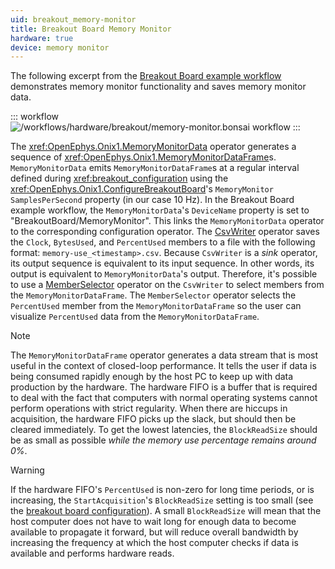 ```yaml
---
uid: breakout_memory-monitor
title: Breakout Board Memory Monitor
hardware: true
device: memory monitor
---
```


The following excerpt from the [Breakout Board example workflow](xref:breakout_workflow) demonstrates memory monitor functionality and saves memory monitor data.

::: workflow
![/workflows/hardware/breakout/memory-monitor.bonsai workflow](../../../workflows/hardware/breakout/memory-monitor.bonsai)
:::

The <xref:OpenEphys.Onix1.MemoryMonitorData> operator generates a sequence of <xref:OpenEphys.Onix1.MemoryMonitorDataFrame>s. `MemoryMonitorData` emits `MemoryMonitorDataFrame`s at a regular interval defined during <xref:breakout_configuration> using the <xref:OpenEphys.Onix1.ConfigureBreakoutBoard>'s `MemoryMonitor SamplesPerSecond` property (in our case 10 Hz). In the Breakout Board example workflow, the `MemoryMonitorData`'s `DeviceName` property is set to "BreakoutBoard/MemoryMonitor". This links the `MemoryMonitorData` operator to the corresponding configuration operator. The [CsvWriter](https://bonsai-rx.org/docs/api/Bonsai.IO.CsvWriter.html) operator saves the `Clock`, `BytesUsed`, and `PercentUsed` members to a file with the following format: `memory-use_<timestamp>.csv`. Because `CsvWriter` is a _sink_ operator, its output sequence is equivalent to its input sequence. In other words, its output is equivalent to `MemoryMonitorData`'s output. Therefore, it's possible to use a [MemberSelector](https://bonsai-rx.org/docs/api/Bonsai.Expressions.MemberSelectorBuilder.html) operator on the `CsvWriter` to select members from the `MemoryMonitorDataFrame`. The `MemberSelector` operator selects the `PercentUsed` member from the `MemoryMonitorDataFrame` so the user can visualize `PercentUsed` data from the `MemoryMonitorDataFrame`.

> [!NOTE]
> The `MemoryMonitorDataFrame` operator generates a
> data stream that is most useful in the context of closed-loop performance. It tells the user if data
> is being consumed rapidly enough by the host PC to keep up with data production by the hardware. The
> hardware FIFO is a buffer that is required to deal with the fact that computers with normal
> operating systems cannot perform operations with strict regularity. When there are hiccups in
> acquisition, the hardware FIFO picks up the slack, but should then be cleared immediately. To get
> the lowest latencies, the `BlockReadSize` should be as small as possible *while the memory use
> percentage remains around 0%*.

> [!WARNING]
> If the hardware FIFO's `PercentUsed` is non-zero for long time periods, or is increasing, the
> `StartAcquisition`'s `BlockReadSize` setting is too small (see the [breakout board configuration](xref:breakout_configuration)). A small
> `BlockReadSize` will mean that the host computer does not have to wait long for enough data to
> become available to propagate it forward, but will reduce overall bandwidth by increasing the
> frequency at which the host computer checks if data is available and performs hardware reads.